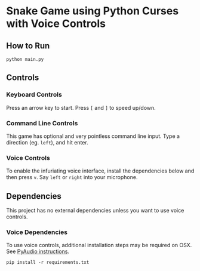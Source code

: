 # Snake Game using Python Curses with Voice Controls

## How to Run

```
python main.py
```

## Controls

### Keyboard Controls
Press an arrow key to start. Press `[` and `]` to speed up/down.

### Command Line Controls
This game has optional and very pointless command line input. Type a direction (eg. `left`), and hit enter.

### Voice Controls
To enable the infuriating voice interface, install the dependencies below and then press `v`. Say `left` or `right` into your microphone.

## Dependencies

This project has no external dependencies unless you want to use voice controls.

### Voice Dependencies

To use voice controls, additional installation steps may be required on OSX. See [PyAudio instructions](https://people.csail.mit.edu/hubert/pyaudio/).

```
pip install -r requirements.txt
```
